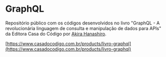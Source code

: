 # GraphQL

Repositório público com os códigos desenvolvidos no livro "GraphQL - A revolucionária linguagem de consulta e manipulação de dados para APIs" da Editora Casa do Código por [Akira Hanashiro](https://github.com/hanashiro).

[https://www.casadocodigo.com.br/products/livro-graphql](https://www.casadocodigo.com.br/products/livro-graphql)
